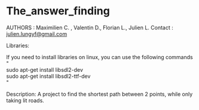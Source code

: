 # The_answer_finding
AUTHORS : Maximilien C. , Valentin D., Florian L., Julien L.
Contact : julien.lungyf@gmail.com

Libraries:

If you need to install libraries on linux, you can use the following commands
"                                                                                   
sudo apt-get install libsdl2-dev                                         
sudo apt-get install libsdl2-ttf-dev                                         
"

Description:
A project to find the shortest path between 2 points, while 
only taking lit roads.
